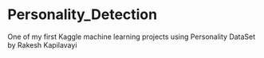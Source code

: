 # Personality_Detection
One of my first Kaggle machine learning projects using Personality DataSet by Rakesh Kapilavayi
